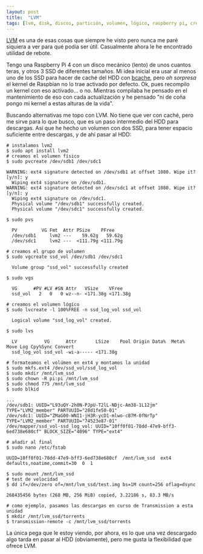 ```yaml
---
layout: post
title:  "LVM"
tags: [lvm, disk, discos, partición, volumen, lógico, raspberry pi, create, crear]
---
```


[LVM](https://en.wikipedia.org/wiki/Logical_Volume_Manager_(Linux)) es una de esas cosas que siempre he visto pero nunca me paré siquiera a ver para qué podía ser útil. Casualmente ahora le he encontrado utilidad de rebote.

Tengo una Raspberry Pi 4 con un disco mecánico (lento) de unos cuantos teras, y otros 3 SSD de diferentes tamaños. Mi idea inicial era usar al menos uno de los SSD para hacer de caché del HDD con [bcache](https://en.wikipedia.org/wiki/Bcache), pero _oh sorpresa_ el kernel de Raspbian no lo trae activado por defecto. Ok, pues recompilo un kernel con eso activado... o no. Mientras compilaba he pensado en el mantenimiento de eso con cada actualización y he pensado "ni de coña pongo mi kernel a estas alturas de la vida".

Buscando alternativas me topo con LVM. No tiene que ver con caché, pero me sirve para lo que busco, que es un paso intermedio del HDD para descargas. Así que he hecho un volumen con dos SSD, para tener espacio suficiente entre descargas, y de ahí pasar al HDD:

```shell
# instalamos lvm2
$ sudo apt install lvm2
# creamos el volumen físico
$ sudo pvcreate /dev/sdb1 /dev/sdc1

WARNING: ext4 signature detected on /dev/sdb1 at offset 1080. Wipe it? [y/n]: y
  Wiping ext4 signature on /dev/sdb1.
WARNING: ext4 signature detected on /dev/sdc1 at offset 1080. Wipe it? [y/n]: y
  Wiping ext4 signature on /dev/sdc1.
  Physical volume "/dev/sdb1" successfully created.
  Physical volume "/dev/sdc1" successfully created.

$ sudo pvs

  PV         VG Fmt  Attr PSize    PFree
  /dev/sdb1     lvm2 ---    59.62g   59.62g
  /dev/sdc1     lvm2 ---  <111.79g <111.79g
```

```shell
# creamos el grupo de volumen
$ sudo vgcreate ssd_vol /dev/sdb1 /dev/sdc1

  Volume group "ssd_vol" successfully created

$ sudo vgs

  VG      #PV #LV #SN Attr   VSize    VFree
  ssd_vol   2   0   0 wz--n- <171.38g <171.38g
```

```shell
# creamos el volumen lógico
$ sudo lvcreate -l 100%FREE -n ssd_log_vol ssd_vol

  Logical volume "ssd_log_vol" created.

$ sudo lvs

  LV          VG      Attr       LSize    Pool Origin Data%  Meta%  Move Log Cpy%Sync Convert
  ssd_log_vol ssd_vol -wi-a----- <171.38g
```

```shell
# formateamos el volúmen en ext4 y montamos la unidad
$ sudo mkfs.ext4 /dev/ssd_vol/ssd_log_vol
$ sudo mkdir /mnt/lvm_ssd
$ sudo chown -R pi:pi /mnt/lvm_ssd
$ sudo chmod 775 /mnt/lvm_ssd
$ sudo blkid

...
/dev/sdb1: UUID="L93uQY-2h0N-PJpU-T2lL-NDjc-Am38-1L12jm" TYPE="LVM2_member" PARTUUID="28d1fe50-01"
/dev/sdc1: UUID="ZMaG00-WNI1-jH3R-ycD1-mlwo-cB7M-0fNrTp" TYPE="LVM2_member" PARTUUID="74523e87-01"
/dev/mapper/ssd_vol-ssd_log_vol: UUID="10ff0f01-78dd-47e9-bff3-6ed738e680cf" BLOCK_SIZE="4096" TYPE="ext4"

# añadir al final
$ sudo nano /etc/fstab

UUID=10ff0f01-78dd-47e9-bff3-6ed738e680cf  /mnt/lvm_ssd  ext4  defaults,noatime,commit=30  0  1

$ sudo mount /mnt/lvm_ssd
# test de velocidad
$ dd if=/dev/zero of=/mnt/lvm_ssd/test.img bs=1M count=256 oflag=dsync

268435456 bytes (268 MB, 256 MiB) copied, 3.22186 s, 83.3 MB/s
```

```shell
# como ejemplo, pasamos las descargas en curso de Transmission a esta unidad
$ mkdir /mnt/lvm_ssd/torrents
$ transmission-remote -c /mnt/lvm_ssd/torrents
```

La única pega que le estoy viendo, por ahora, es lo que una vez descargado algo tarda en pasar al HDD (obviamente), pero me gusta la flexibilidad que ofrece LVM.
